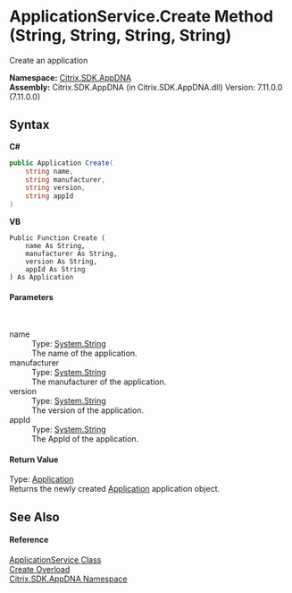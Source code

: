 # ApplicationService.Create Method (String, String, String, String)
 

Create an application

**Namespace:**&nbsp;[Citrix.SDK.AppDNA](index.md)<br />**Assembly:**&nbsp;Citrix.SDK.AppDNA (in Citrix.SDK.AppDNA.dll) Version: 7.11.0.0 (7.11.0.0)

## Syntax

**C#**
```csharp
public Application Create(
	string name,
	string manufacturer,
	string version,
	string appId
)
```

**VB**
```vbnet
Public Function Create ( 
	name As String,
	manufacturer As String,
	version As String,
	appId As String
) As Application
```


#### Parameters
&nbsp;<dl><dt>name</dt><dd>Type: <a href="http://msdn2.microsoft.com/en-us/library/s1wwdcbf" target="_blank">System.String</a><br />The name of the application.</dd><dt>manufacturer</dt><dd>Type: <a href="http://msdn2.microsoft.com/en-us/library/s1wwdcbf" target="_blank">System.String</a><br />The manufacturer of the application.</dd><dt>version</dt><dd>Type: <a href="http://msdn2.microsoft.com/en-us/library/s1wwdcbf" target="_blank">System.String</a><br />The version of the application.</dd><dt>appId</dt><dd>Type: <a href="http://msdn2.microsoft.com/en-us/library/s1wwdcbf" target="_blank">System.String</a><br />The AppId of the application.</dd></dl>

#### Return Value
Type: <a href="1779bfff-4b29-0f26-8a09-10acdd530bbc">Application</a><br />Returns the newly created <a href="1779bfff-4b29-0f26-8a09-10acdd530bbc">Application</a> application object.

## See Also


#### Reference
<a href="4190f2b6-31d1-9744-132e-b12e165db1a3">ApplicationService Class</a><br /><a href="a65c9882-cf86-7577-966f-e6b509a2126e">Create Overload</a><br /><a href="fe2d265b-410b-8b11-1eb4-a790e0b062bf">Citrix.SDK.AppDNA Namespace</a><br />